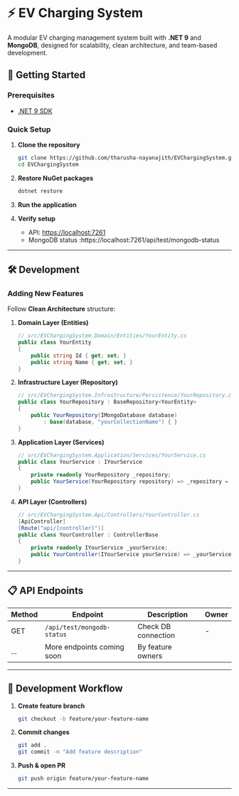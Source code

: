 # ⚡ EV Charging System

A modular EV charging management system built with **.NET 9** and **MongoDB**, designed for scalability, clean architecture, and team-based development.

## 🚀 Getting Started

### Prerequisites
- [.NET 9 SDK](https://dotnet.microsoft.com/download/dotnet/9.0)

### Quick Setup

1. **Clone the repository**
   ```bash
   git clone https://github.com/tharusha-nayanajith/EVChargingSystem.git
   cd EVChargingSystem
   ```

2. **Restore NuGet packages**
   ```bash
   dotnet restore
   ```

3. **Run the application**

4. **Verify setup**
   - API: [https://localhost:7261](https://localhost:7261)  
   - MongoDB status :https://localhost:7261/api/test/mongodb-status

---

## 🛠️ Development

### Adding New Features

Follow **Clean Architecture** structure:

1. **Domain Layer (Entities)**
   ```csharp
   // src/EVChargingSystem.Domain/Entities/YourEntity.cs
   public class YourEntity
   {
       public string Id { get; set; }
       public string Name { get; set; }
   }
   ```

2. **Infrastructure Layer (Repository)**
   ```csharp
   // src/EVChargingSystem.Infrastructure/Persistence/YourRepository.cs
   public class YourRepository : BaseRepository<YourEntity>
   {
       public YourRepository(IMongoDatabase database) 
           : base(database, "yourCollectionName") { }
   }
   ```

3. **Application Layer (Services)**
   ```csharp
   // src/EVChargingSystem.Application/Services/YourService.cs
   public class YourService : IYourService
   {
       private readonly YourRepository _repository;
       public YourService(YourRepository repository) => _repository = repository;
   }
   ```

4. **API Layer (Controllers)**
   ```csharp
   // src/EVChargingSystem.Api/Controllers/YourController.cs
   [ApiController]
   [Route("api/[controller]")]
   public class YourController : ControllerBase
   {
       private readonly IYourService _yourService;
       public YourController(IYourService yourService) => _yourService = yourService;
   }
   ```

---

## 📋 API Endpoints

| Method | Endpoint                          | Description              | Owner |
|--------|-----------------------------------|--------------------------|-------|
| GET    | `/api/test/mongodb-status`        | Check DB connection      | -     |
| ...    | More endpoints coming soon        | By feature owners        |       |


---

## 🤝 Development Workflow

1. **Create feature branch**
   ```bash
   git checkout -b feature/your-feature-name
   ```

2. **Commit changes**
   ```bash
   git add .
   git commit -m "Add feature description"
   ```

3. **Push & open PR**
   ```bash
   git push origin feature/your-feature-name
   ```
---
